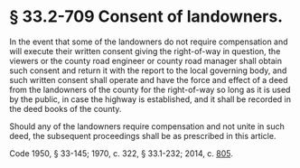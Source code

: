 # § 33.2-709 Consent of landowners.

<p>In the event that some of the landowners do not require compensation and will execute their written consent giving the right-of-way in question, the viewers or the county road engineer or county road manager shall obtain such consent and return it with the report to the local governing body, and such written consent shall operate and have the force and effect of a deed from the landowners of the county for the right-of-way so long as it is used by the public, in case the highway is established, and it shall be recorded in the deed books of the county.</p><p>Should any of the landowners require compensation and not unite in such deed, the subsequent proceedings shall be as prescribed in this article.</p><p>Code 1950, § 33-145; 1970, c. 322, § 33.1-232; 2014, c. <a href='http://lis.virginia.gov/cgi-bin/legp604.exe?141+ful+CHAP0805'>805</a>.</p>